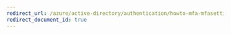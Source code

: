 ```yaml
---
redirect_url: /azure/active-directory/authentication/howto-mfa-mfasettings
redirect_document_id: true
---
```

